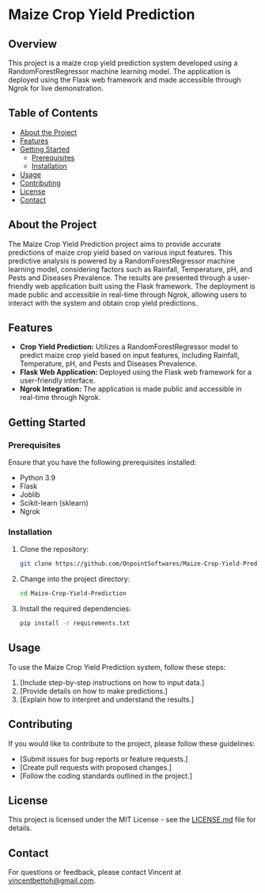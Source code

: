 # Maize Crop Yield Prediction

## Overview

This project is a maize crop yield prediction system developed using a RandomForestRegressor machine learning model. The application is deployed using the Flask web framework and made accessible through Ngrok for live demonstration.

## Table of Contents

- [About the Project](#about-the-project)
- [Features](#features)
- [Getting Started](#getting-started)
  - [Prerequisites](#prerequisites)
  - [Installation](#installation)
- [Usage](#usage)
- [Contributing](#contributing)
- [License](#license)
- [Contact](#contact)

## About the Project

The Maize Crop Yield Prediction project aims to provide accurate predictions of maize crop yield based on various input features. This predictive analysis is powered by a RandomForestRegressor machine learning model, considering factors such as Rainfall, Temperature, pH, and Pests and Diseases Prevalence. The results are presented through a user-friendly web application built using the Flask framework. The deployment is made public and accessible in real-time through Ngrok, allowing users to interact with the system and obtain crop yield predictions.

## Features

- **Crop Yield Prediction:** Utilizes a RandomForestRegressor model to predict maize crop yield based on input features, including Rainfall, Temperature, pH, and Pests and Diseases Prevalence.
- **Flask Web Application:** Deployed using the Flask web framework for a user-friendly interface.
- **Ngrok Integration:** The application is made public and accessible in real-time through Ngrok.

## Getting Started

### Prerequisites

Ensure that you have the following prerequisites installed:

- Python 3.9
- Flask
- Joblib
- Scikit-learn (sklearn)
- Ngrok

### Installation

1. Clone the repository:

    ```bash
    git clone https://github.com/OnpointSoftwares/Maize-Crop-Yield-Prediction.git
    ```

2. Change into the project directory:

    ```bash
    cd Maize-Crop-Yield-Prediction
    ```

3. Install the required dependencies:

    ```bash
    pip install -r requirements.txt
    ```

## Usage

To use the Maize Crop Yield Prediction system, follow these steps:

1. [Include step-by-step instructions on how to input data.]
2. [Provide details on how to make predictions.]
3. [Explain how to interpret and understand the results.]

## Contributing

If you would like to contribute to the project, please follow these guidelines:

- [Submit issues for bug reports or feature requests.]
- [Create pull requests with proposed changes.]
- [Follow the coding standards outlined in the project.]

## License

This project is licensed under the MIT License - see the [LICENSE.md](LICENSE.md) file for details.

## Contact

For questions or feedback, please contact Vincent at vincentbettoh@gmail.com.
